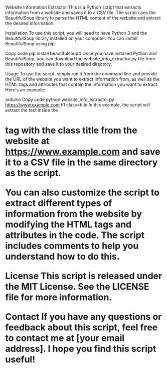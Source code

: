 Website Information Extractor
This is a Python script that extracts information from a website and saves it to a CSV file. The script uses the BeautifulSoup library to parse the HTML content of the website and extract the desired information.

Installation
To use this script, you will need to have Python 3 and the BeautifulSoup library installed on your computer. You can install BeautifulSoup using pip:

Copy code
pip install beautifulsoup4
Once you have installed Python and BeautifulSoup, you can download the website_info_extractor.py file from this repository and save it to your desired directory.

Usage
To use the script, simply run it from the command line and provide the URL of the website you want to extract information from, as well as the HTML tags and attributes that contain the information you want to extract. Here's an example:

arduino
Copy code
python website_info_extractor.py https://www.example.com h1 class=title
In this example, the script will extract the text inside the <h1> tag with the class title from the website at https://www.example.com and save it to a CSV file in the same directory as the script.

You can also customize the script to extract different types of information from the website by modifying the HTML tags and attributes in the code. The script includes comments to help you understand how to do this.

License
This script is released under the MIT License. See the LICENSE file for more information.

Contact
If you have any questions or feedback about this script, feel free to contact me at [your email address]. I hope you find this script useful!
